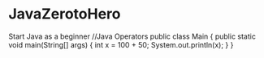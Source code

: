 # JavaZerotoHero
 Start Java as a beginner
//Java Operators
public class Main {
    public static void main(String[] args) {
        int x = 100 + 50;
        System.out.println(x);
    }
}